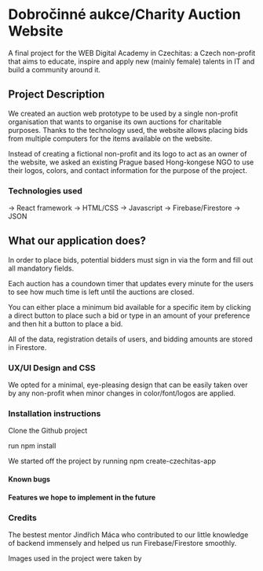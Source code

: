 # Dobročinné aukce/Charity Auction Website
A final project for the WEB Digital Academy in Czechitas: a Czech non-profit that aims to educate, inspire and apply new (mainly female) talents in IT and build a community around it.

## Project Description

We created an auction web prototype to be used by a single non-profit organisation that wants to organise its own auctions for charitable purposes. Thanks to the technology used, the website allows placing bids from multiple computers for the items available on the website. 

Instead of creating a fictional non-profit and its logo to act as an owner of the website, we asked an existing Prague based Hong-kongese NGO to use their logos, colors, and contact information for the purpose of the project.

### Technologies used

 -> React framework
 -> HTML/CSS
 -> Javascript
 -> Firebase/Firestore
 -> JSON

## What our application does?

In order to place bids, potential bidders must sign in via the form and fill out all mandatory fields.

Each auction has a coundown timer that updates every minute for the users to see how much time is left until the auctions are closed.

You can either place a minimum bid available for a specific item by clicking a direct button to place such a bid or type in an amount of your preference and then hit a button to place a bid.

All of the data, registration details of users, and bidding amounts are stored in Firestore.

### UX/UI Design and CSS

We opted for a minimal, eye-pleasing design that can be easily taken over by any non-profit when minor changes in color/font/logos are applied.

### Installation instructions

Clone the Github project

run npm install

We started off the project by running npm create-czechitas-app

#### Known bugs

#### Features we hope to implement in the future

### Credits

The bestest mentor Jindřich Máca who contributed to our little knowledge of backend immensely and helped us run Firebase/Firestore smoothly.

Images used in the project were taken by 

